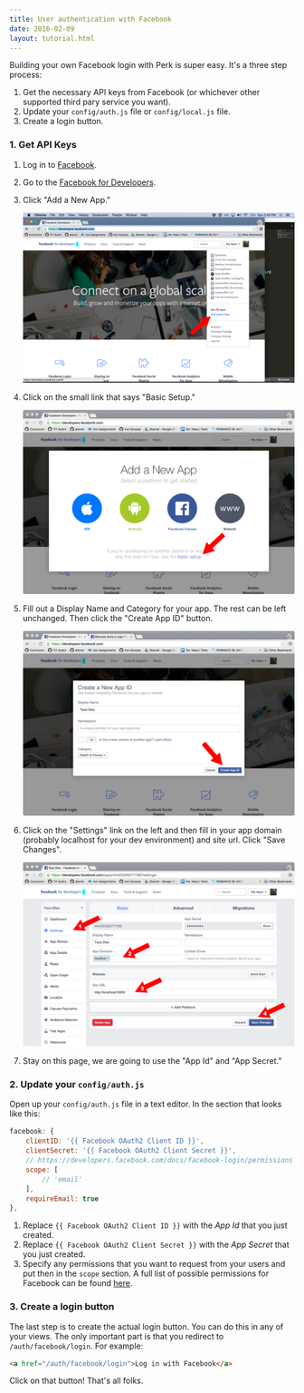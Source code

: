 ```yaml
---
title: User authentication with Facebook
date: 2016-02-09
layout: tutorial.html
---
```


Building your own Facebook login with Perk is super easy. It's a three step process:

1. Get the necessary API keys from Facebook (or whichever other supported third pary service you want).
1. Update your `config/auth.js` file or `config/local.js` file.
1. Create a login button.

### 1. Get API Keys

1. Log in to [Facebook](https://facebook.com).
2. Go to the [Facebook for Developers](https://developers.facebook.com/).
3. Click "Add a New App."
	
	![Add a New App](/assets/images/guides/user-auth-with-facebook/add-a-new-app.jpg)

4. Click on the small link that says "Basic Setup."

	![Basic Setup](/assets/images/guides/user-auth-with-facebook/basic-setup.jpg)

5. Fill out a Display Name and Category for your app. The rest can be left unchanged. Then click the "Create App ID" button.

	![Create App ID](/assets/images/guides/user-auth-with-facebook/create-app-id.jpg)

6. Click on the "Settings" link on the left and then fill in your app domain (probably localhost for your dev environment) and site url. Click "Save Changes".
	
	![Save](/assets/images/guides/user-auth-with-facebook/save.jpg)

7. Stay on this page, we are going to use the "App Id" and "App Secret."

### 2. Update your `config/auth.js`

Open up your `config/auth.js` file in a text editor. In the section that looks like this:

```js
facebook: {
	clientID: '{{ Facebook OAuth2 Client ID }}',
	clientSecret: '{{ Facebook OAuth2 Client Secret }}',
	// https://developers.facebook.com/docs/facebook-login/permissions
	scope: [
		// 'email'
	],
	requireEmail: true
},
```

1. Replace `{{ Facebook OAuth2 Client ID }}` with the *App Id* that you just created.
1. Replace `{{ Facebook OAuth2 Client Secret }}` with the *App Secret* that you just created.
1. Specify any permissions that you want to request from your users and put then in the `scope` section. A full list of possible permissions for Facebook can be found [here](https://developers.facebook.com/docs/facebook-login/permissions).

### 3. Create a login button

The last step is to create the actual login button. You can do this in any of your views. The only important part is that you redirect to `/auth/facebook/login`. For example:

```html
<a href="/auth/facebook/login">Log in with Facebook</a>
```

Click on that button! That's all folks.
